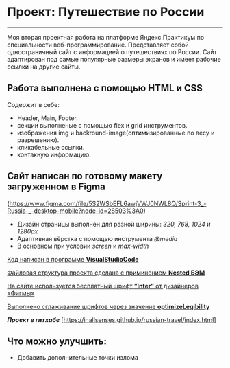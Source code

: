 # Проект: Путешествие по России

-------------------

Моя вторая проектная работа на платформе Яндекс.Практикум по специальности веб-программирование.
Представляет собой одностраничный сайт с информацией о путешествиях по России.
Сайт адаптирован под самые популярные размеры экранов и имеет рабочие ссылки на другие сайты.

## Работа выполнена с помощью HTML и CSS

Содержит в себе:
+ Header, Main, Footer.
+ секции выполненые с помощью flex и grid инструментов.
+ изображения img и backround-image(оптимизированные по весу и разрешению).
+ кликабельные ссылки.
+ контакную информацию.


## Cайт написан по готовому макету загруженном в Figma
(https://www.figma.com/file/5S2WSbEFL6awjVWJ0NWL8Q/Sprint-3_-Russia-_-desktop-mobile?node-id=28503%3A0)

* Дизайн страницы выполнен для разной ширины: _320, 768, 1024 и 1280px_
* Адаптивная вёрстка с помощью инструмента _@media_
* В основном при условии _screen_ и _max-width_



[Код написан в программе **VisualStudioCode**](https://code.visualstudio.com/)

[Файловая структура проекта сделана с приминением **Nested БЭМ**](https://ru.bem.info/methodology/filestructure/)

[На сайте используется бесплатный шрифт **”Inter“** от дизайнеров «Фигмы»](https://rsms.me/inter/)

[Выполнено сглаживание шрифтов через значение **optimizeLegibility**](https://doka.guide/css/text-rendering/)

**_Проект в гитхабе_**
[https://inallsenses.github.io/russian-travel/index.html]

## Что можно улучшить:
* Добавить дополнительные точки излома
